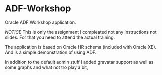 ADF-Workshop
============

Oracle ADF Workshop application.

*NOTICE* This is only the assignment I compleated not any instructions not slides. For that you need to attend the actual training.

The application is based on Oracle HR schema (included with Oracle XE).
And is a simple demonstration of using ADF.

In addition to the default admin stuff I added gravatar support as well as some graphs and what not tro play a bit,
